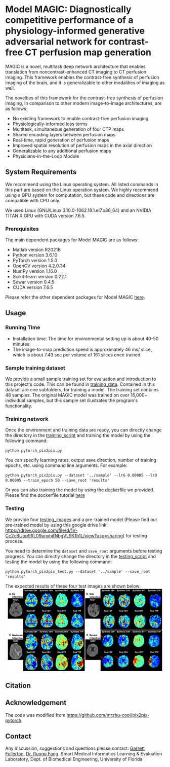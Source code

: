 # Model MAGIC: Diagnostically competitive performance of a physiology-informed generative adversarial network for contrast-free CT perfusion map generation

MAGIC is a novel, multitask deep network architecture that enables translation from noncontrast-enhanced CT imaging to CT perfusion imaging. This framework enables the contrast-free synthesis of perfusion imaging of the brain, and it is generalizable to other modalities of imaging as well.

The novelties of this framework for the contrast-free synthesis of perfusion imaging, in comparison to other modern image-to-image architectures, are as follows: 
- No existing framework to enable contrast-free perfusion imaging
- Physiologically-informed loss terms
- Multitask, simultaneous generation of four CTP maps 
- Shared encoding layers between perfusion maps
- Real-time, rapid generation of perfusion maps
- Improved spatial resolution of perfusion maps in the axial direction
- Generalizable to any additional perfusion maps
- Physicians-in-the-Loop Module

## System Requirements

We recommend using the Linux operating system. All listed commands in this part are based on the Linux operation system. We highly recommend using a GPU system for computation, but these code and directions are compatible with CPU only. 

We used Linux (GNU/Linux 3.10.0-1062.18.1.el7.x86_64) and an NVIDIA TITAN X GPU with CUDA version 7.6.5. 
### Prerequisites
The main dependent packages for Model MAGIC are as follows:
- Matlab version R2021B
- Python version 3.6.10
- PyTorch version 1.5.0
- OpenCV version 4.2.0.34
- NumPy version 1.16.0
- Scikit-learn version 0.22.1
- Sewar version 0.4.5
- CUDA version 7.6.5

Please refer the other dependent packages for Model MAGIC [here](magic_env.yml).

## Usage
### Running Time
- Installation time: The time for environmental setting up is about 40-50 minutes. 
- The image-to-map prediction speed is approximately 46 ms/ slice, which is about 7.43 sec per volume of 161 slices once trained.

### Sample training dataset
We provide a small sample training set for evaluation and introduction to this project's code. This can be found in [training_data](sample_train/). Contained in this dataset are one subfolders, for training a model. The training set contains 48 samples. The original MAGIC model was trained on over 16,000+ individual samples, but this sample set illustrates the program's functionality.

### Training network
Once the environment and training data are ready, you can directly change the directory in the [training_script](code/pytorch_pix2pix.py) and training the model by using the following command:
```
python pytorch_pix2pix.py 
```
You can specify learning rates, output save direction, number of training epochs, etc. using command line arguments. For example:  
```
python pytorch_pix2pix.py --dataset '../sample' --lrG 0.00005 --lrD 0.00005 --train_epoch 50 --save_root 'results' 
```
Or you can also training the model by using the [dockerfile](docker/training) we provided. Please find the dockerfile tutorial [here](docker/)

### Testing 
We provide four [testing_images](test/) and a pre-trained model (Please find our pre-trained model by using this google drive link: https://drive.google.com/file/d/1V-Cc2cBUbp9RL09unxhjfNbgVL9K1h1L/view?usp=sharing) for testing process.

You need to determine the ```dataset``` and ```save_root``` arguments before testing progress. 
You can directly change the directory in the [testing_script](code/pytorch_pix2pix_test.py) and testing the model by using the following command:
```
python pytorch_pix2pix_test.py --dataset '../sample' --save_root 'results' 
```

The expected results of these four test images are shown below:
![](https://github.com/lab-smile/Model-MAGIC/blob/main/img/expected_results.png)

## Citation

## Acknowledgement
The code was modified from https://github.com/mrzhu-cool/pix2pix-pytorch

## Contact
Any discussion, suggestions and questions please contact:
[Garrett Fullerton](mailto:gfullerton245@gmail.com), [Dr. Ruogu Fang](mailto:ruogu.fang@bme.ufl.edu).
Smart Medical Informatics Learning & Evaluation Laboratory, Dept. of Biomedical Engineering, University of Florida
